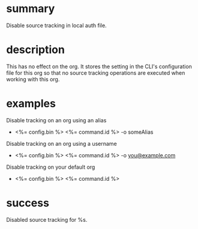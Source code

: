 # summary

Disable source tracking in local auth file.

# description

This has no effect on the org. It stores the setting in the CLI's configuration file for this org so that no source tracking operations are executed when working with this org.

# examples

Disable tracking on an org using an alias

- <%= config.bin %> <%= command.id %> -o someAlias

Disable tracking on an org using a username

- <%= config.bin %> <%= command.id %> -o you@example.com

Disable tracking on your default org

- <%= config.bin %> <%= command.id %>

# success

Disabled source tracking for %s.
